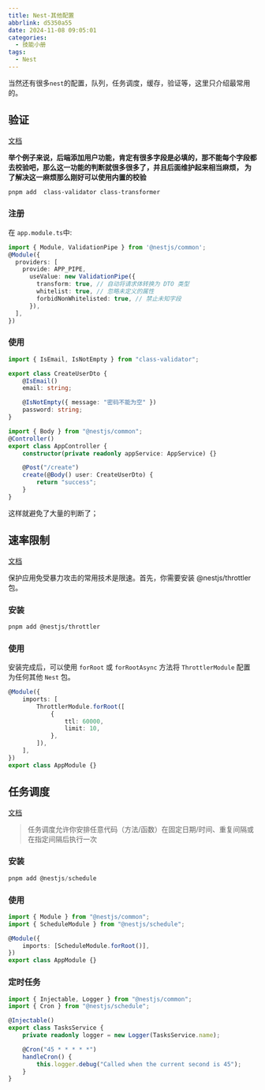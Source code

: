```yaml
---
title: Nest-其他配置
abbrlink: d5350a55
date: 2024-11-08 09:05:01
categories:
  - 技能小册
tags:
  - Nest
---
```


当然还有很多`nest`的配置，队列，任务调度，缓存，验证等，这里只介绍最常用的。

## 验证

[文档](https://docs.nestjs.com/techniques/validation#using-the-built-in-validationpipe)

**举个例子来说，后端添加用户功能，肯定有很多字段是必填的，那不能每个字段都去校验吧，那么这一功能的判断就很多很多了，并且后面维护起来相当麻烦， 为了解决这一麻烦那么刚好可以使用内置的校验**

```sh
pnpm add  class-validator class-transformer
```

### 注册

在 `app.module.ts`中:

```ts
import { Module, ValidationPipe } from '@nestjs/common';
@Module({
  providers: [
    provide: APP_PIPE,
      useValue: new ValidationPipe({
        transform: true, // 自动将请求体转换为 DTO 类型
        whitelist: true, // 忽略未定义的属性
        forbidNonWhitelisted: true, // 禁止未知字段
      }),
  ],
})
```

### 使用

```ts
import { IsEmail, IsNotEmpty } from "class-validator";

export class CreateUserDto {
	@IsEmail()
	email: string;

	@IsNotEmpty({ message: "密码不能为空" })
	password: string;
}
```

```ts
import { Body } from "@nestjs/common";
@Controller()
export class AppController {
	constructor(private readonly appService: AppService) {}

	@Post("/create")
	create(@Body() user: CreateUserDto) {
		return "success";
	}
}
```

这样就避免了大量的判断了；

## 速率限制

[文档](https://nest.nodejs.cn/security/rate-limiting)

保护应用免受暴力攻击的常用技术是限速。首先，你需要安装 @nestjs/throttler 包。

### 安装

```sh
pnpm add @nestjs/throttler
```

### 使用

安装完成后，可以使用 `forRoot` 或 `forRootAsync` 方法将 `ThrottlerModule` 配置为任何其他 `Nest` 包。

```ts
@Module({
	imports: [
		ThrottlerModule.forRoot([
			{
				ttl: 60000,
				limit: 10,
			},
		]),
	],
})
export class AppModule {}
```

## 任务调度

[文档](https://nest.nodejs.cn/techniques/task-scheduling)

> 任务调度允许你安排任意代码（方法/函数）在固定日期/时间、重复间隔或在指定间隔后执行一次

### 安装

```ts
pnpm add @nestjs/schedule
```

### 使用

```ts
import { Module } from "@nestjs/common";
import { ScheduleModule } from "@nestjs/schedule";

@Module({
	imports: [ScheduleModule.forRoot()],
})
export class AppModule {}
```

### 定时任务

```ts
import { Injectable, Logger } from "@nestjs/common";
import { Cron } from "@nestjs/schedule";

@Injectable()
export class TasksService {
	private readonly logger = new Logger(TasksService.name);

	@Cron("45 * * * * *")
	handleCron() {
		this.logger.debug("Called when the current second is 45");
	}
}
```
